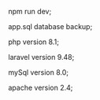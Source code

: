 npm run dev;

app.sql database backup;

php version 8.1;

laravel version 9.48;

mySql version 8.0;

apache version 2.4;

